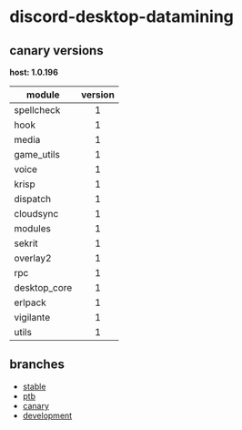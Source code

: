 # discord-desktop-datamining

## canary versions

**host: 1.0.196**

| module | version |
| ------ | :-----: |
| spellcheck | 1 |
| hook | 1 |
| media | 1 |
| game_utils | 1 |
| voice | 1 |
| krisp | 1 |
| dispatch | 1 |
| cloudsync | 1 |
| modules | 1 |
| sekrit | 1 |
| overlay2 | 1 |
| rpc | 1 |
| desktop_core | 1 |
| erlpack | 1 |
| vigilante | 1 |
| utils | 1 |

## branches

- [stable](https://github.com/OpenAsar/discord-desktop-datamining/tree/stable)
- [ptb](https://github.com/OpenAsar/discord-desktop-datamining/tree/ptb)
- [canary](https://github.com/OpenAsar/discord-desktop-datamining/tree/canary)
- [development](https://github.com/OpenAsar/discord-desktop-datamining/tree/development)